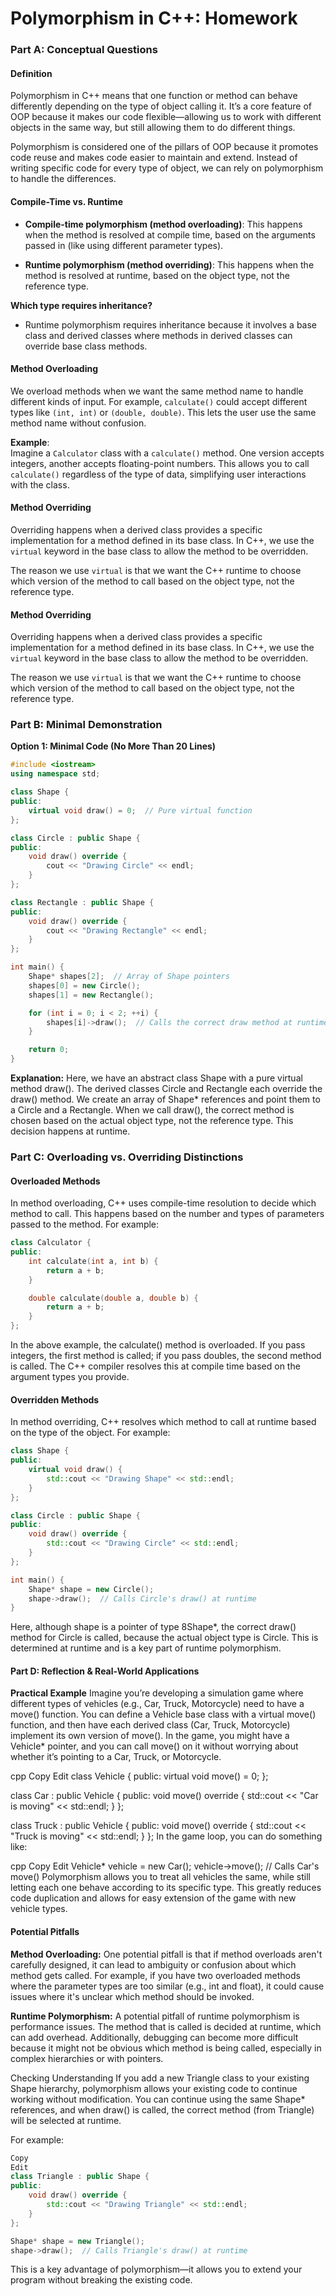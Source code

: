 
# Polymorphism in C++: Homework

### Part A: Conceptual Questions

#### Definition
Polymorphism in C++ means that one function or method can behave differently depending on the type of object calling it. It’s a core feature of OOP because it makes our code flexible—allowing us to work with different objects in the same way, but still allowing them to do different things.  

Polymorphism is considered one of the pillars of OOP because it promotes code reuse and makes code easier to maintain and extend. Instead of writing specific code for every type of object, we can rely on polymorphism to handle the differences.

#### Compile-Time vs. Runtime

- **Compile-time polymorphism (method overloading)**: This happens when the method is resolved at compile time, based on the arguments passed in (like using different parameter types).
  
- **Runtime polymorphism (method overriding)**: This happens when the method is resolved at runtime, based on the object type, not the reference type.

**Which type requires inheritance?**  
- Runtime polymorphism requires inheritance because it involves a base class and derived classes where methods in derived classes can override base class methods.

#### Method Overloading

We overload methods when we want the same method name to handle different kinds of input. For example, `calculate()` could accept different types like `(int, int)` or `(double, double)`. This lets the user use the same method name without confusion.

**Example**:  
Imagine a `Calculator` class with a `calculate()` method. One version accepts integers, another accepts floating-point numbers. This allows you to call `calculate()` regardless of the type of data, simplifying user interactions with the class.

#### Method Overriding

Overriding happens when a derived class provides a specific implementation for a method defined in its base class. In C++, we use the `virtual` keyword in the base class to allow the method to be overridden.

The reason we use `virtual` is that we want the C++ runtime to choose which version of the method to call based on the object type, not the reference type.

#### Method Overriding

Overriding happens when a derived class provides a specific implementation for a method defined in its base class. In C++, we use the `virtual` keyword in the base class to allow the method to be overridden.

The reason we use `virtual` is that we want the C++ runtime to choose which version of the method to call based on the object type, not the reference type.

### Part B: Minimal Demonstration

**Option 1: Minimal Code (No More Than 20 Lines)**

```cpp
#include <iostream>
using namespace std;

class Shape {
public:
    virtual void draw() = 0;  // Pure virtual function
};

class Circle : public Shape {
public:
    void draw() override {
        cout << "Drawing Circle" << endl;
    }
};

class Rectangle : public Shape {
public:
    void draw() override {
        cout << "Drawing Rectangle" << endl;
    }
};

int main() {
    Shape* shapes[2];  // Array of Shape pointers
    shapes[0] = new Circle();
    shapes[1] = new Rectangle();

    for (int i = 0; i < 2; ++i) {
        shapes[i]->draw();  // Calls the correct draw method at runtime
    }

    return 0;
}
```
**Explanation:**
Here, we have an abstract class Shape with a pure virtual method draw(). The derived classes Circle and Rectangle each override the draw() method. We create an array of Shape* references and point them to a Circle and a Rectangle. When we call draw(), the correct method is chosen based on the actual object type, not the reference type. This decision happens at runtime.
### Part C: Overloading vs. Overriding Distinctions

#### Overloaded Methods

In method overloading, C++ uses compile-time resolution to decide which method to call. This happens based on the number and types of parameters passed to the method. For example:

```cpp
class Calculator {
public:
    int calculate(int a, int b) {
        return a + b;
    }

    double calculate(double a, double b) {
        return a + b;
    }
};
```
In the above example, the calculate() method is overloaded. If you pass integers, the first method is called; if you pass doubles, the second method is called. The C++ compiler resolves this at compile time based on the argument types you provide.
#### Overridden Methods
In method overriding, C++ resolves which method to call at runtime based on the type of the object. For example:

```cpp
class Shape {
public:
    virtual void draw() {
        std::cout << "Drawing Shape" << std::endl;
    }
};

class Circle : public Shape {
public:
    void draw() override {
        std::cout << "Drawing Circle" << std::endl;
    }
};

int main() {
    Shape* shape = new Circle();
    shape->draw();  // Calls Circle's draw() at runtime
}
```
Here, although shape is a pointer of type 8Shape*, the correct draw() method for Circle is called, because the actual object type is Circle. This is determined at runtime and is a key part of runtime polymorphism.

#### Part D: Reflection & Real-World Applications
**Practical Example**
Imagine you’re developing a simulation game where different types of vehicles (e.g., Car, Truck, Motorcycle) need to have a move() function. You can define a Vehicle base class with a virtual move() function, and then have each derived class (Car, Truck, Motorcycle) implement its own version of move(). In the game, you might have a Vehicle* pointer, and you can call move() on it without worrying about whether it’s pointing to a Car, Truck, or Motorcycle.

cpp
Copy
Edit
class Vehicle {
public:
    virtual void move() = 0;
};

class Car : public Vehicle {
public:
    void move() override {
        std::cout << "Car is moving" << std::endl;
    }
};

class Truck : public Vehicle {
public:
    void move() override {
        std::cout << "Truck is moving" << std::endl;
    }
};
In the game loop, you can do something like:

cpp
Copy
Edit
Vehicle* vehicle = new Car();
vehicle->move();  // Calls Car's move()
Polymorphism allows you to treat all vehicles the same, while still letting each one behave according to its specific type. This greatly reduces code duplication and allows for easy extension of the game with new vehicle types.

#### Potential Pitfalls
**Method Overloading:** One potential pitfall is that if method overloads aren't carefully designed, it can lead to ambiguity or confusion about which method gets called. For example, if you have two overloaded methods where the parameter types are too similar (e.g., int and float), it could cause issues where it's unclear which method should be invoked.

**Runtime Polymorphism:** A potential pitfall of runtime polymorphism is performance issues. The method that is called is decided at runtime, which can add overhead. Additionally, debugging can become more difficult because it might not be obvious which method is being called, especially in complex hierarchies or with pointers.

Checking Understanding
If you add a new Triangle class to your existing Shape hierarchy, polymorphism allows your existing code to continue working without modification. You can continue using the same Shape* references, and when draw() is called, the correct method (from Triangle) will be selected at runtime.

For example:

```cpp
Copy
Edit
class Triangle : public Shape {
public:
    void draw() override {
        std::cout << "Drawing Triangle" << std::endl;
    }
};

Shape* shape = new Triangle();
shape->draw();  // Calls Triangle's draw() at runtime
```
This is a key advantage of polymorphism—it allows you to extend your program without breaking the existing code.



